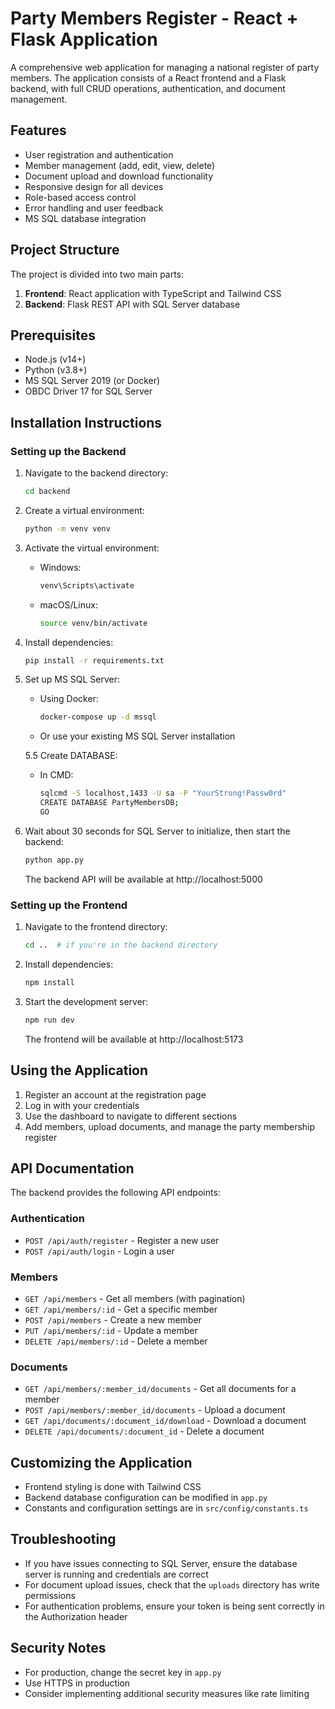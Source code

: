 # Party Members Register - React + Flask Application

A comprehensive web application for managing a national register of party members. The application consists of a React frontend and a Flask backend, with full CRUD operations, authentication, and document management.

## Features

- User registration and authentication
- Member management (add, edit, view, delete)
- Document upload and download functionality
- Responsive design for all devices
- Role-based access control
- Error handling and user feedback
- MS SQL database integration

## Project Structure

The project is divided into two main parts:

1. **Frontend**: React application with TypeScript and Tailwind CSS
2. **Backend**: Flask REST API with SQL Server database

## Prerequisites

- Node.js (v14+)
- Python (v3.8+)
- MS SQL Server 2019 (or Docker)
- OBDC Driver 17 for SQL Server

## Installation Instructions

### Setting up the Backend

1. Navigate to the backend directory:
   ```bash
   cd backend
   ```

2. Create a virtual environment:
   ```bash
   python -m venv venv
   ```

3. Activate the virtual environment:
   - Windows:
     ```bash
     venv\Scripts\activate
     ```
   - macOS/Linux:
     ```bash
     source venv/bin/activate
     ```

4. Install dependencies:
   ```bash
   pip install -r requirements.txt
   ```

5. Set up MS SQL Server:
   - Using Docker:
     ```bash
     docker-compose up -d mssql
     ```
   - Or use your existing MS SQL Server installation
  
   5.5 Create DATABASE:
      - In CMD:
        ```bash
        sqlcmd -S localhost,1433 -U sa -P "YourStrong!Passw0rd"
        CREATE DATABASE PartyMembersDB;
        GO
        ```

6. Wait about 30 seconds for SQL Server to initialize, then start the backend:
   ```bash
   python app.py
   ```

   The backend API will be available at http://localhost:5000

### Setting up the Frontend

1. Navigate to the frontend directory:
   ```bash
   cd ..  # if you're in the backend directory
   ```

2. Install dependencies:
   ```bash
   npm install
   ```

3. Start the development server:
   ```bash
   npm run dev
   ```

   The frontend will be available at http://localhost:5173

## Using the Application

1. Register an account at the registration page
2. Log in with your credentials
3. Use the dashboard to navigate to different sections
4. Add members, upload documents, and manage the party membership register

## API Documentation

The backend provides the following API endpoints:

### Authentication
- `POST /api/auth/register` - Register a new user
- `POST /api/auth/login` - Login a user

### Members
- `GET /api/members` - Get all members (with pagination)
- `GET /api/members/:id` - Get a specific member
- `POST /api/members` - Create a new member
- `PUT /api/members/:id` - Update a member
- `DELETE /api/members/:id` - Delete a member

### Documents
- `GET /api/members/:member_id/documents` - Get all documents for a member
- `POST /api/members/:member_id/documents` - Upload a document
- `GET /api/documents/:document_id/download` - Download a document
- `DELETE /api/documents/:document_id` - Delete a document

## Customizing the Application

- Frontend styling is done with Tailwind CSS
- Backend database configuration can be modified in `app.py`
- Constants and configuration settings are in `src/config/constants.ts`

## Troubleshooting

- If you have issues connecting to SQL Server, ensure the database server is running and credentials are correct
- For document upload issues, check that the `uploads` directory has write permissions
- For authentication problems, ensure your token is being sent correctly in the Authorization header

## Security Notes

- For production, change the secret key in `app.py`
- Use HTTPS in production
- Consider implementing additional security measures like rate limiting
